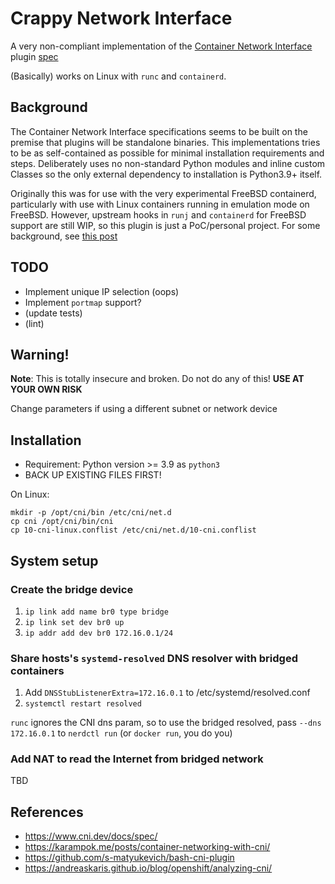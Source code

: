 # Crappy Network Interface

A very non-compliant implementation of the [Container Network
Interface](https://www.cni.dev/) plugin 
[spec](https://www.cni.dev/plugins/current/ipam/static/)

(Basically) works on Linux with `runc` and `containerd`.

## Background

The Container Network Interface specifications seems to be built on the
premise that plugins will be standalone binaries.
This implementations tries to be as self-contained as possible for minimal
installation requirements and steps. Deliberately uses no non-standard Python
modules and inline custom Classes so the only external dependency to
installation is Python3.9+ itself.

Originally this was for use with the very experimental FreeBSD containerd,
particularly with use with Linux containers running in emulation mode on
FreeBSD. However, upstream hooks in `runj` and `containerd` for FreeBSD
support are still WIP, so this plugin is just a PoC/personal project. For some background, see [this
post](https://productionwithscissors.run/2022/09/04/containerd-linux-on-freebsd/)

## TODO

* Implement unique IP selection (oops)
* Implement `portmap` support?
* (update tests)
* (lint)

## Warning!

**Note**: This is totally insecure and broken. Do not do any of this! **USE AT
YOUR OWN RISK**

Change parameters if using a different subnet or network device

## Installation

* Requirement: Python version >= 3.9 as `python3`
* BACK UP EXISTING FILES FIRST!

On Linux:
```
mkdir -p /opt/cni/bin /etc/cni/net.d
cp cni /opt/cni/bin/cni
cp 10-cni-linux.conflist /etc/cni/net.d/10-cni.conflist
```

## System setup

### Create the bridge device

1. `ip link add name br0 type bridge`
2. `ip link set dev br0 up`
3. `ip addr add dev br0 172.16.0.1/24`

### Share hosts's `systemd-resolved` DNS resolver with bridged containers

1. Add `DNSStubListenerExtra=172.16.0.1` to /etc/systemd/resolved.conf
2. `systemctl restart resolved`

`runc` ignores the CNI dns param, so to use the bridged resolved, pass
`--dns 172.16.0.1` to `nerdctl run` (or `docker run`, you do you)

### Add NAT to read the Internet from bridged network

TBD


## References
* https://www.cni.dev/docs/spec/
* https://karampok.me/posts/container-networking-with-cni/
* https://github.com/s-matyukevich/bash-cni-plugin
* https://andreaskaris.github.io/blog/openshift/analyzing-cni/
